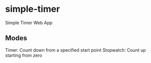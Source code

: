 # simple-timer
Simple Timer Web App

## Modes
Timer: Count down from a specified start point
Stopwatch: Count up starting from zero
